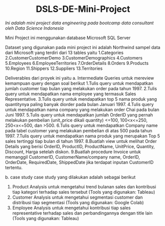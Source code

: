 <h1 align="center">
DSLS-DE-Mini-Project
<br>
</h1>

*Ini adalah mini project data engineering pada bootcamp data consultant oleh Data Science Indonesia*

Mini Project ini menggunakan database Microsoft SQL Server

Dataset yang digunakan pada mini project ini adalah Northwind sampel data dari Microsoft yang terdiri dari 13 tables yaitu
1.Categories
2.CustomerCustomerDemo
3.CustomerDemographics
4.Customers
5.Employees
6.EmployeeTerritories
7.OrderDetails
8.Orders
9.Products
10.Region
11.Shippers
12.Suppliers
13.Territories

Deliverables dari proyek ini yaitu
a. Intermediate Queries 
untuk mereview kemampuan query dengan soal berikut
1.Tulis query untuk mendapatkan jumlah customer tiap bulan yang melakukan order pada tahun 1997.
2.Tulis query untuk mendapatkan nama employee yang termasuk Sales Representative.
3.Tulis query untuk mendapatkan top 5 nama produk yang quantitynya paling banyak diorder pada bulan Januari 1997.
4.Tulis query untuk mendapatkan nama company yang melakukan order Chai pada bulan Juni 1997.
5.Tulis query untuk mendapatkan jumlah OrderID yang pernah melakukan pembelian (unit_price dikali quantity) <=100, 100<x<=250, 250<x<=500, dan >500.
6.Tulis query untuk mendapatkan Company name pada tabel customer yang melakukan pembelian di atas 500 pada tahun 1997.
7.Tulis query untuk mendapatkan nama produk yang merupakan Top 5 sales tertinggi tiap bulan di tahun 1997.
8.Buatlah view untuk melihat Order Details yang berisi OrderID, ProductID, ProductName, UnitPrice, Quantity, Discount, Harga setelah diskon.
9.Buatlah procedure Invoice untuk memanggil CustomerID, CustomerName/company name, OrderID, OrderDate, RequiredDate, ShippedDate jika terdapat inputan CustomerID tertentu.

b. case study
case study yang dilakukan adalah sebagai berikut
1. Product Analysis
untuk mengetahui trend bulanan sales dan kontribusi tiap kategori terhadap sales tersebut (Tools yang digunakan: Tableau)
2. Customer Analysis
untuk mengetahui segmentasi customer dan distribusi tiap segmentasi (Tools yang digunakan: Google Colab)
3. Employee Analysis
untuk mengetahui kontribusi tiap sales representative terhadap sales dan perbandingannya dengan title lain (Tools yang digunakan: Tableau)

